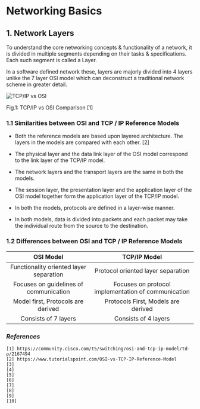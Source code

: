 # Networking Basics

## 1. Network Layers

To understand the core networking concepts & functionality of a network, it is divided in multiple segments depending on their tasks & specifications. Each such segment is called a Layer. 

In a software defined network these, layers are majorly divided into 4 layers unlike the 7 layer OSI model which can deconstruct a traditional network scheme in greater detail.

![TCP/IP vs OSI](https://github.com/biplabro/SDN-hands-on_Openflow-Mininet-RYU/blob/master/images/TCP%20vs%20OSI.jpg)

Fig.1: TCP/IP vs OSI Comparison [1]

### 1.1 Similarities between OSI and TCP / IP Reference Models

* Both the reference models are based upon layered architecture. The layers in the models are compared with each other. [2]

* The physical layer and the data link layer of the OSI model correspond to the link layer of the TCP/IP model. 

* The network layers and the transport layers are the same in both the models. 

* The session layer, the presentation layer and the application layer of the OSI model together form the application layer of the TCP/IP model.

* In both the models, protocols are defined in a layer-wise manner.

* In both models, data is divided into packets and each packet may take the individual route from the source to the destination.

### 1.2 Differences between OSI and TCP / IP Reference Models

|OSI Model|TCP/IP Model|
|:---------:|:------------:|
|Functionality oriented layer separation|Protocol oriented layer separation|
|Focuses on guidelines of communication|Focuses on protocol implementation of communication|
|Model first, Protocols are derived|Protocols First, Models are derived|
|Consists of 7 layers|Consists of 4 layers|







### _References_

```
[1] https://community.cisco.com/t5/switching/osi-and-tcp-ip-model/td-p/2167494
[2] https://www.tutorialspoint.com/OSI-vs-TCP-IP-Reference-Model
[3] 
[4] 
[5] 
[6] 
[7] 
[8] 
[9] 
[10] 
```
